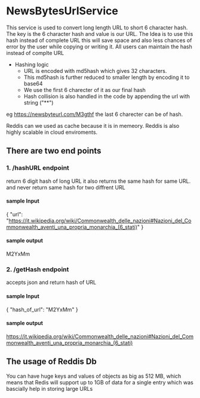 # NewsBytesUrlService
This service is used to convert long length URL to short 6 character hash.
The key is the 6 character hash and value is our URL.
The Idea is to use this hash instead of complete URL this will save space and also less chances of error by the user while copying or writing  it.
All users can maintain the hash instead of complte URL

- Hashing logic
  - URL is encoded with md5hash which gives 32 characters.
  - This md5hash is further reduced to smaller length by encoding it to base64
  - We use the first 6 charecter of it as our final hash
  - Hash collision is also handled in the code by appending the url with string ("**")

eg https://newsbyteurl.com/M3gthf
the last 6 charecter can be of hash.

Reddis can we used as cache because it is in memeory. Reddis is also highly scalable in cloud enviroments. 


## There are two end points

### 1. /hashURL endpoint
return 6 digit hash of long URL
it also returns the same hash for same URL.
and never return same hash for two diffrent URL


#### sample Input
{
   "url": "https://it.wikipedia.org/wiki/Commonwealth_delle_nazioni#Nazioni_del_Commonwealth_aventi_una_propria_monarchia_(6_stati)"
}
#### sample output
M2YxMm


### 2. /getHash  endpoint
accepts json and return hash of URL


#### sample Input
{
   "hash_of_url": "M2YxMm"
}
#### sample output
https://it.wikipedia.org/wiki/Commonwealth_delle_nazioni#Nazioni_del_Commonwealth_aventi_una_propria_monarchia_(6_stati)


## The usage of Reddis Db 
You can have huge keys and values of objects as big as 512 MB, which means that Redis will support up to 1GB of data for a single entry 
which was  bascially help in storing large URLs

